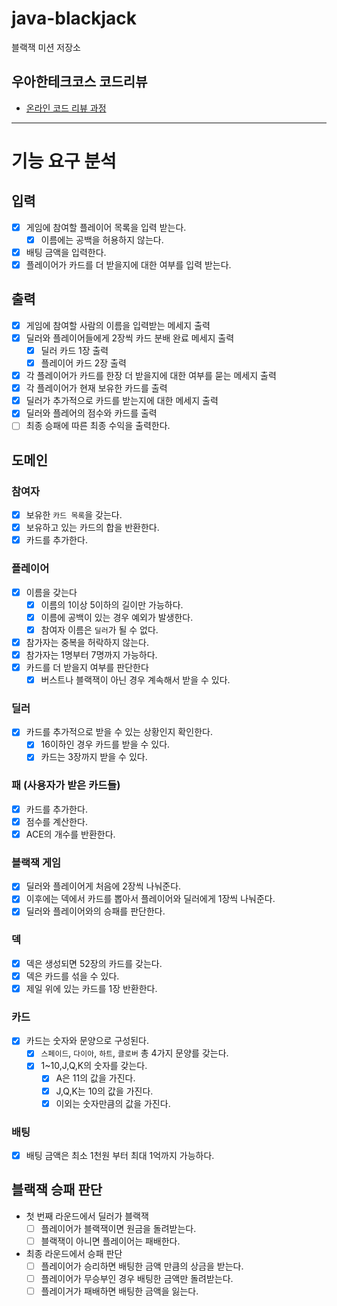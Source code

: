 # java-blackjack

블랙잭 미션 저장소

## 우아한테크코스 코드리뷰

- [온라인 코드 리뷰 과정](https://github.com/woowacourse/woowacourse-docs/blob/master/maincourse/README.md)

---

# 기능 요구 분석

## 입력

- [x] 게임에 참여할 플레이어 목록을 입력 받는다.
    - [x] 이름에는 공백을 허용하지 않는다.
- [x] 배팅 금액을 입력한다.
- [x] 플레이어가 카드를 더 받을지에 대한 여부를 입력 받는다.

## 출력

- [x] 게임에 참여할 사람의 이름을 입력받는 메세지 출력
- [x] 딜러와 플레이어들에게 2장씩 카드 분배 완료 메세지 출력
    - [x] 딜러 카드 1장 출력
    - [x] 플레이어 카드 2장 출력
- [x] 각 플레이어가 카드를 한장 더 받을지에 대한 여부를 묻는 메세지 출력
- [x] 각 플레이어가 현재 보유한 카드를 출력
- [x] 딜러가 추가적으로 카드를 받는지에 대한 메세지 출력
- [x] 딜러와 플레어의 점수와 카드를 출력
- [ ] 최종 승패에 따른 최종 수익을 출력한다.

## 도메인

### 참여자

- [x] 보유한 `카드 목록`을 갖는다.
- [x] 보유하고 있는 카드의 합을 반환한다.
- [x] 카드를 추가한다.

### 플레이어

- [x] 이름을 갖는다
    - [x] 이름의 1이상 5이하의 길이만 가능하다.
    - [x] 이름에 공백이 있는 경우 예외가 발생한다.
    - [x] 참여자 이름은 `딜러`가 될 수 없다.
- [x] 참가자는 중복을 허락하지 않는다.
- [x] 참가자는 1명부터 7명까지 가능하다.
- [x] 카드를 더 받을지 여부를 판단한다
    - [x] 버스트나 블랙잭이 아닌 경우 계속해서 받을 수 있다.

### 딜러

- [x] 카드를 추가적으로 받을 수 있는 상황인지 확인한다.
    - [x] 16이하인 경우 카드를 받을 수 있다.
    - [x] 카드는 3장까지 받을 수 있다.

### 패 (사용자가 받은 카드들)

- [x] 카드를 추가한다.
- [x] 점수를 계산한다.
- [x] ACE의 개수를 반환한다.

### 블랙잭 게임

- [x] 딜러와 플레이어게 처음에 2장씩 나눠준다.
- [x] 이후에는 덱에서 카드를 뽑아서 플레이어와 딜러에게 1장씩 나눠준다.
- [x] 딜러와 플레이어와의 승패를 판단한다.

### 덱

- [x] 덱은 생성되면 52장의 카드를 갖는다.
- [x] 덱은 카드를 섞을 수 있다.
- [x] 제일 위에 있는 카드를 1장 반환한다.

### 카드

- [x] 카드는 숫자와 문양으로 구성된다.
    - [x] `스페이드`, `다이아`, `하트`, `클로버` 총 4가지 문양를 갖는다.
    - [x] 1~10,J,Q,K의 숫자를 갖는다.
        - [x] A은 11의 값을 가진다.
        - [x] J,Q,K는 10의 값을 가진다.
        - [x] 이외는 숫자만큼의 값을 가진다.

### 배팅

- [x] 배팅 금액은 최소 1천원 부터 최대 1억까지 가능하다.

## 블랙잭 승패 판단

- 첫 번째 라운드에서 딜러가 블랙잭
  - [ ] 플레이어가 블랙잭이면 원금을 돌려받는다.
  - [ ] 블랙잭이 아니면 플레이어는 패배한다.

- 최종 라운드에서 승패 판단
  - [ ] 플레이어가 승리하면 배팅한 금액 만큼의 상금을 받는다.
  - [ ] 플레이어가 무승부인 경우 배팅한 금액만 돌려받는다.
  - [ ] 플레이거가 패배하면 배팅한 금액을 잃는다.
